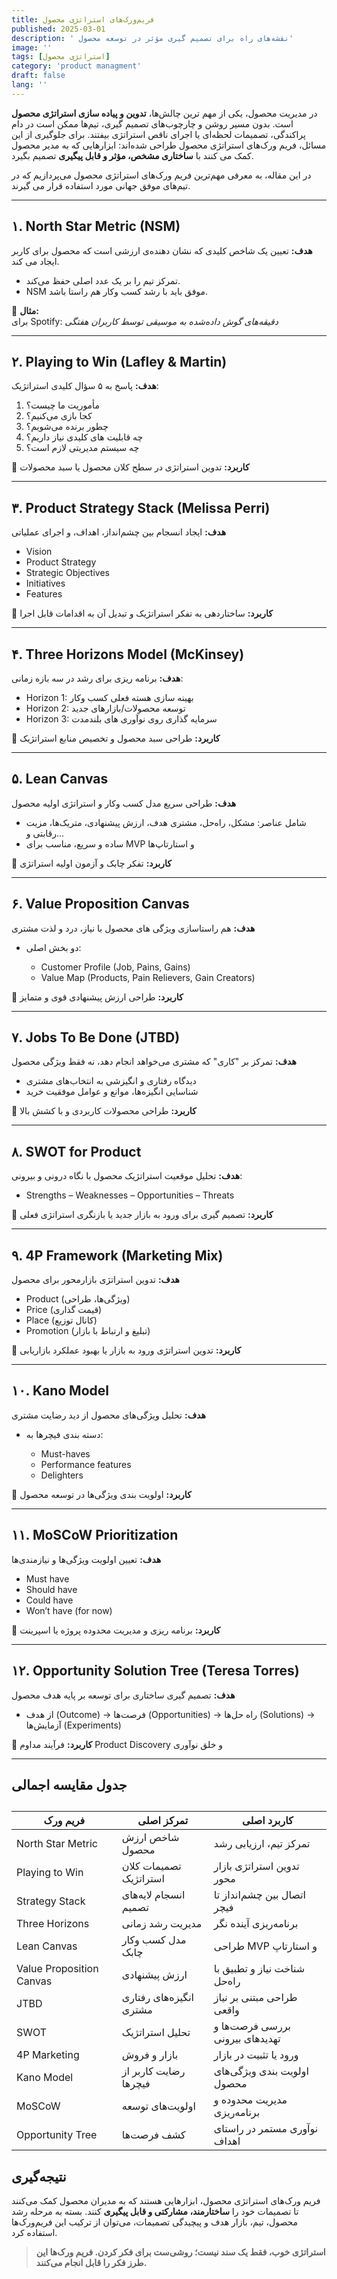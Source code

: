 ```yaml
---
title: فریم‌ورک‌های استراتژی محصول
published: 2025-03-01
description: ' نقشه‌های راه برای تصمیم‌ گیری مؤثر در توسعه محصول'
image: ''
tags: [استراتژی محصول]
category: 'product managment'
draft: false
lang: ''
---
```


در مدیریت محصول، یکی از مهم‌ ترین چالش‌ها، **تدوین و پیاده‌ سازی استراتژی محصول** است. بدون مسیر روشن و چارچوب‌های تصمیم‌ گیری، تیم‌ها ممکن است در دام پراکندگی، تصمیمات لحظه‌ای یا اجرای ناقص استراتژی بیفتند. برای جلوگیری از این مسائل، فریم‌ ورک‌های استراتژی محصول طراحی شده‌اند: ابزارهایی که به مدیر محصول کمک می‌ کنند با **ساختاری مشخص، مؤثر و قابل پیگیری** تصمیم بگیرد.

در این مقاله، به معرفی مهم‌ترین فریم‌ ورک‌های استراتژی محصول می‌پردازیم که در تیم‌های موفق جهانی مورد استفاده قرار می‌ گیرند.

---

## ۱. North Star Metric (NSM)

**هدف:** تعیین یک شاخص کلیدی که نشان‌ دهنده‌ی ارزشی است که محصول برای کاربر ایجاد می‌ کند.

- تمرکز تیم را بر یک عدد اصلی حفظ می‌کند.
- NSM موفق باید با رشد کسب‌ وکار هم‌ راستا باشد.

🔸 **مثال:**  
برای Spotify: _دقیقه‌های گوش‌ داده‌شده به موسیقی توسط کاربران هفتگی_

---

## ۲. Playing to Win (Lafley & Martin)

**هدف:** پاسخ به ۵ سؤال کلیدی استراتژیک:

1.  مأموریت ما چیست؟
2.  کجا بازی می‌کنیم؟
3.  چطور برنده می‌شویم؟
4.  چه قابلیت‌ های کلیدی نیاز داریم؟
5.  چه سیستم مدیریتی لازم است؟

🔸 **کاربرد:** تدوین استراتژی در سطح کلان محصول یا سبد محصولات

---

## ۳. Product Strategy Stack (Melissa Perri)

**هدف:** ایجاد انسجام بین چشم‌انداز، اهداف، و اجرای عملیاتی

- Vision
- Product Strategy
- Strategic Objectives
- Initiatives
- Features

🔸 **کاربرد:** ساختاردهی به تفکر استراتژیک و تبدیل آن به اقدامات قابل اجرا

---

## ۴. Three Horizons Model (McKinsey)

**هدف:** برنامه‌ ریزی برای رشد در سه بازه زمانی:

- Horizon 1: بهینه‌ سازی هسته فعلی کسب‌ وکار
- Horizon 2: توسعه محصولات/بازارهای جدید
- Horizon 3: سرمایه‌ گذاری روی نوآوری‌ های بلندمدت

🔸 **کاربرد:** طراحی سبد محصول و تخصیص منابع استراتژیک

---

## ۵. Lean Canvas

**هدف:** طراحی سریع مدل کسب‌ وکار و استراتژی اولیه محصول

- شامل عناصر: مشکل، راه‌حل، مشتری هدف، ارزش پیشنهادی، متریک‌ها، مزیت رقابتی و...
- ساده و سریع، مناسب برای MVP و استارتاپ‌ها

🔸 **کاربرد:** تفکر چابک و آزمون اولیه استراتژی

---

## ۶. Value Proposition Canvas

**هدف:** هم‌ راستاسازی ویژگی‌ های محصول با نیاز، درد و لذت مشتری

- دو بخش اصلی:

  - Customer Profile (Job, Pains, Gains)
  - Value Map (Products, Pain Relievers, Gain Creators)

🔸 **کاربرد:** طراحی ارزش پیشنهادی قوی و متمایز

---

## ۷. Jobs To Be Done (JTBD)

**هدف:** تمرکز بر "کاری" که مشتری می‌خواهد انجام دهد، نه فقط ویژگی محصول

- دیدگاه رفتاری و انگیزشی به انتخاب‌های مشتری
- شناسایی انگیزه‌ها، موانع و عوامل موفقیت خرید

🔸 **کاربرد:** طراحی محصولات کاربردی و با کشش بالا

---

## ۸. SWOT for Product

**هدف:** تحلیل موقعیت استراتژیک محصول با نگاه درونی و بیرونی:

- Strengths – Weaknesses – Opportunities – Threats

🔸 **کاربرد:** تصمیم‌ گیری برای ورود به بازار جدید یا بازنگری استراتژی فعلی

---

## ۹. 4P Framework (Marketing Mix)

**هدف:** تدوین استراتژی بازارمحور برای محصول

- Product (ویژگی‌ها، طراحی)
- Price (قیمت‌ گذاری)
- Place (کانال توزیع)
- Promotion (تبلیغ و ارتباط با بازار)

🔸 **کاربرد:** تدوین استراتژی ورود به بازار یا بهبود عملکرد بازاریابی

---

## ۱۰. Kano Model

**هدف:** تحلیل ویژگی‌های محصول از دید رضایت مشتری

- دسته‌ بندی فیچرها به:

  - Must-haves
  - Performance features
  - Delighters

🔸 **کاربرد:** اولویت‌ بندی ویژگی‌ها در توسعه محصول

---

## ۱۱. MoSCoW Prioritization

**هدف:** تعیین اولویت ویژگی‌ها و نیازمندی‌ها

- Must have
- Should have
- Could have
- Won’t have (for now)

🔸 **کاربرد:** برنامه‌ ریزی و مدیریت محدوده پروژه یا اسپرینت

---

## ۱۲. Opportunity Solution Tree (Teresa Torres)

**هدف:** تصمیم‌ گیری ساختاری برای توسعه بر پایه هدف محصول

- از هدف (Outcome) → فرصت‌ها (Opportunities) → راه‌ حل‌ها (Solutions) → آزمایش‌ها (Experiments)

🔸 **کاربرد:** فرآیند مداوم Product Discovery و خلق نوآوری

---

## جدول مقایسه اجمالی

## <table data-start="3976" data-end="5308" class="w-fit min-w-(--thread-content-width)"><thead data-start="3976" data-end="4069"><tr data-start="3976" data-end="4069"><th data-start="3976" data-end="4003" data-col-size="sm">فریم‌ ورک</th><th data-start="4003" data-end="4031" data-col-size="sm">تمرکز اصلی</th><th data-start="4031" data-end="4069" data-col-size="sm">کاربرد اصلی</th></tr></thead><tbody data-start="4165" data-end="5308"><tr data-start="4165" data-end="4260"><td data-start="4165" data-end="4193" data-col-size="sm">North Star Metric</td><td data-col-size="sm" data-start="4193" data-end="4221">شاخص ارزش محصول</td><td data-col-size="sm" data-start="4221" data-end="4260">تمرکز تیم، ارزیابی رشد</td></tr><tr data-start="4261" data-end="4354"><td data-start="4261" data-end="4289" data-col-size="sm">Playing to Win</td><td data-col-size="sm" data-start="4289" data-end="4316">تصمیمات کلان استراتژیک</td><td data-col-size="sm" data-start="4316" data-end="4354">تدوین استراتژی بازار محور</td></tr><tr data-start="4355" data-end="4448"><td data-start="4355" data-end="4383" data-col-size="sm">Strategy Stack</td><td data-col-size="sm" data-start="4383" data-end="4410">انسجام لایه‌های تصمیم</td><td data-col-size="sm" data-start="4410" data-end="4448">اتصال بین چشم‌انداز تا فیچر</td></tr><tr data-start="4449" data-end="4544"><td data-start="4449" data-end="4477" data-col-size="sm">Three Horizons</td><td data-col-size="sm" data-start="4477" data-end="4505">مدیریت رشد زمانی</td><td data-col-size="sm" data-start="4505" data-end="4544">برنامه‌ریزی آینده‌ نگر</td></tr><tr data-start="4545" data-end="4640"><td data-start="4545" data-end="4573" data-col-size="sm">Lean Canvas</td><td data-col-size="sm" data-start="4573" data-end="4601">مدل کسب‌ وکار چابک</td><td data-col-size="sm" data-start="4601" data-end="4640">طراحی MVP و استارتاپ</td></tr><tr data-start="4641" data-end="4735"><td data-start="4641" data-end="4669" data-col-size="sm">Value Proposition Canvas</td><td data-col-size="sm" data-start="4669" data-end="4697">ارزش پیشنهادی</td><td data-col-size="sm" data-start="4697" data-end="4735">شناخت نیاز و تطبیق با راه‌حل</td></tr><tr data-start="4736" data-end="4830"><td data-start="4736" data-end="4764" data-col-size="sm">JTBD</td><td data-col-size="sm" data-start="4764" data-end="4792">انگیزه‌های رفتاری مشتری</td><td data-col-size="sm" data-start="4792" data-end="4830">طراحی مبتنی بر نیاز واقعی</td></tr><tr data-start="4831" data-end="4925"><td data-start="4831" data-end="4859" data-col-size="sm">SWOT</td><td data-col-size="sm" data-start="4859" data-end="4887">تحلیل استراتژیک</td><td data-col-size="sm" data-start="4887" data-end="4925">بررسی فرصت‌ها و تهدیدهای بیرونی</td></tr><tr data-start="4926" data-end="5021"><td data-start="4926" data-end="4954" data-col-size="sm">4P Marketing</td><td data-col-size="sm" data-start="4954" data-end="4982">بازار و فروش</td><td data-col-size="sm" data-start="4982" data-end="5021">ورود یا تثبیت در بازار</td></tr><tr data-start="5022" data-end="5117"><td data-start="5022" data-end="5050" data-col-size="sm">Kano Model</td><td data-col-size="sm" data-start="5050" data-end="5078">رضایت کاربر از فیچرها</td><td data-col-size="sm" data-start="5078" data-end="5117">اولویت‌ بندی ویژگی‌های محصول</td></tr><tr data-start="5118" data-end="5212"><td data-start="5118" data-end="5146" data-col-size="sm">MoSCoW</td><td data-col-size="sm" data-start="5146" data-end="5174">اولویت‌های توسعه</td><td data-col-size="sm" data-start="5174" data-end="5212">مدیریت محدوده و برنامه‌ریزی</td></tr><tr data-start="5213" data-end="5308"><td data-start="5213" data-end="5241" data-col-size="sm">Opportunity Tree</td><td data-col-size="sm" data-start="5241" data-end="5269">کشف فرصت‌ها</td><td data-col-size="sm" data-start="5269" data-end="5308">نوآوری مستمر در راستای اهداف</td></tr></tbody></table>

## نتیجه‌گیری

فریم‌ ورک‌های استراتژی محصول، ابزارهایی هستند که به مدیران محصول کمک می‌کنند تا تصمیمات خود را **ساختارمند، مشارکتی و قابل‌ پیگیری** کنند. بسته به مرحله رشد محصول، تیم، بازار هدف و پیچیدگی تصمیمات، می‌توان از ترکیب این فریم‌ورک‌ها استفاده کرد.

> **استراتژی خوب، فقط یک سند نیست؛ روشی‌ست برای فکر کردن. فریم‌ ورک‌ها این طرز فکر را قابل انجام می‌کنند.**
